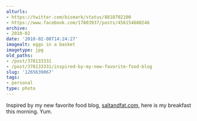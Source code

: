 ```yaml
---
alturls:
- https://twitter.com/bismark/status/8810702100
- https://www.facebook.com/17803937/posts/456154680246
archive:
- 2010-02
date: '2010-02-08T14:24:27'
imagealt: eggs in a basket
imagetype: jpg
old_paths:
- /post/378133331
- /post/378133331/inspired-by-my-new-favorite-food-blog
slug: '1265639067'
tags:
- personal
type: photo
---
```


Inspired by my new favorite food blog, [saltandfat.com][1], here is my
breakfast this morning. Yum.

[1]: http://saltandfat.com/post/374443122/eggs-in-a-basket
